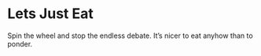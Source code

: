 Lets Just Eat
===========
Spin the wheel and stop the endless debate. It’s nicer to eat anyhow than to ponder.
